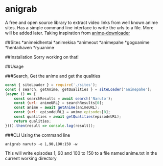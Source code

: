 # anigrab

A free and open source library to extract video links from well known anime sites. Has a simple command line interface to write the urls to a file. More will be added later. Taking inspiration from [anime-downloader](https://github.com/vn-ki/anime-downloader)

##Sites
*animeidhentai
*animekisa
*animeout
*animepahe
*gogoanime
*hentaihaven
*ryuanime

##Installation
Sorry working on that!

##Usage

###Search, Get the anime and get the qualities
```javascript
const { siteLoader } = require('./sites');
const { search, getAnime, getQualities } = siteLoader('animepahe');
(async () => {
    const searchResults = await search('Naruto');
    const {url: animeURL} = searchResults[0];
    const anime = await getAnime(animeURL);
    const {url: episodeURL} = anime.episodes[0];
    const qualities = await getQualities(episodeURL);
    return qualities;
})().then(result => console.log(result));

```

###CLI
Using the command line
```
anigrab naruto -e 1,90,100:150 -w
```
This will write episodes 1, 90 and 100 to 150 to a file named anime.txt in the current working directory
